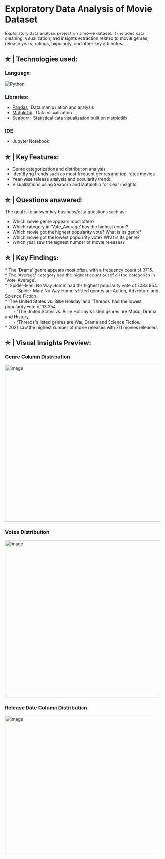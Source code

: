 # Exploratory Data Analysis of Movie Dataset
Exploratory data analysis project on a movie dataset. It includes data cleaning, visualization, and insights extraction related to movie genres, release years, ratings, popularity, and other key attributes.

## ✮ | Technologies used:<br>
### Language:<br>
![Python](https://img.shields.io/badge/python-3670A0?style=for-the-badge&logo=python&logoColor=ffdd54)
<br>
### Libraries:<br>
* [Pandas](https://pandas.pydata.org/):  &nbsp;Data manipulation and analysis<br>
* [Matplotlib](https://matplotlib.org/): &nbsp;Data visualization<br>
* [Seaborn](https://seaborn.pydata.org/): &nbsp;Statistical data visualization built on matplotlib<br>
### IDE:<br>
* Jupyter Notebook<br>

## ✮ | Key Features:<br>
* Genre categorization and distribution analysis<br>
* Identifying trends such as most frequent genres and top-rated movies<br>
* Year-wise release analysis and popularity trends<br>
* Visualizations using Seaborn and Matplotlib for clear insights<br>

## ✮ | Questions answered:<br>
The goal is to answer key business/data questions such as:

* Which movie genre appears most often?
* Which category in 'Vote_Average' has the highest count?
* Which movie got the highest popularity vote? What is its genre?
* Which movie got the lowest popularity vote? What is its genre?
* Which year saw the highest number of movie releases?

## ✮ | Key Findings: <br>
<p>* The 'Drama' genre appears most often, with a frequency count of 3715. <br>
* The 'Average' category had the highest count out of all the categories in 'Vote_Average'.<br>
* 'Spider-Man: No Way Home' had the highest popularity vote of 5083.954.<br>
    &nbsp;&nbsp;&nbsp;&nbsp;&nbsp;&nbsp;&nbsp;- 'Spider-Man: No Way Home's listed genres are Action, Adventure and Science Fiction.<br>
* 'The United States vs. Billie Holiday' and 'Threads' had the lowest popularity vote of 13.354.<br>
  &nbsp;&nbsp;&nbsp;&nbsp;&nbsp;&nbsp;&nbsp;-  'The United States vs. Billie Holiday's listed genres are Music, Drama and History.<br>
   &nbsp;&nbsp;&nbsp;&nbsp;&nbsp;&nbsp;&nbsp;-  'Threads's listed genres are War, Drama and Science Fiction.<br>
* 2021 saw the highest number of movie releases with 711 movies released.<br>
</p>

## ✮ | Visual Insights Preview:
### Genre Column Distribution
<img width="506" height="510" alt="image" src="https://github.com/user-attachments/assets/2be3c6ed-44b4-4662-af85-ce5b57496850" />


### Votes Distribution
<img width="506" height="510" alt="image" src="https://github.com/user-attachments/assets/39857f26-dcb7-47a7-9ce1-51ba307cefe3" />

### Release Date Column Distribution
<img width="574" height="449" alt="image" src="https://github.com/user-attachments/assets/ebeedced-3cd1-487c-a281-ea596da75dcd" />


